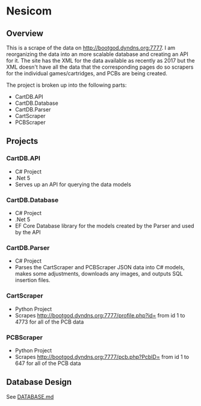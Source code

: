 # Nesicom

## Overview
This is a scrape of the data on http://bootgod.dyndns.org:7777. I am reorganizing the data into an more scalable database and creating an API for it. The site has the XML for the data available as recently as 2017 but the XML doesn't have all the data that the corresponding pages do so scrapers for the individual games/cartridges, and PCBs are being created.

The project is broken up into the following parts:
- CartDB.API
- CartDB.Database
- CartDB.Parser
- CartScraper
- PCBScraper

## Projects
### CartDB.API
- C# Project
- .Net 5
- Serves up an API for querying the data models

### CartDB.Database
- C# Project
- .Net 5
- EF Core Database library for the models created by the Parser and used by the API

### CartDB.Parser
- C# Project
- Parses the CartScraper and PCBScraper JSON data into C# models, makes some adjustments, downloads any images, and outputs SQL insertion files.

### CartScraper
- Python Project
- Scrapes http://bootgod.dyndns.org:7777/profile.php?id= from id 1 to 4773 for all of the PCB data

### PCBScraper
- Python Project
- Scrapes http://bootgod.dyndns.org:7777/pcb.php?PcbID= from id 1 to 647 for all of the PCB data

## Database Design
See [DATABASE.md](DATABASE.md)